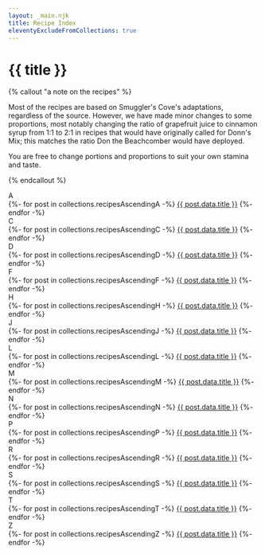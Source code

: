 ```yaml
---
layout: _main.njk
title: Recipe Index
eleventyExcludeFromCollections: true
---
```


<!-- markdownlint-disable MD025 -->
# {{ title }}
<!-- markdownlint-disable MD025 -->

<!-- markdownlint-disable MD012 -->
{% callout "a note on the recipes" %}
<!-- markdownlint-enable MD012 -->

  Most of the recipes are based on Smuggler's Cove's adaptations, regardless of the source. However, we have made minor changes to some proportions, most notably changing the ratio of grapefruit juice to cinnamon syrup from 1:1 to 2:1 in recipes that would have originally called for Donn's Mix; this matches the ratio Don the Beachcomber would have deployed.

  You are free to change portions and proportions to suit your own stamina and taste.

{% endcallout %}

<div class="col-3">
  <dl class="recipe-index">
    <dt>A</dt>
    {%- for post in collections.recipesAscendingA -%}
      <dd{% if page.url == post.url %} aria-current="page"{% endif %}><a href="{{ post.url }}">{{ post.data.title }}</a></dd>
    {%- endfor -%}
    <!-- <dt>B</dt>
    {%- for post in collections.recipesAscendingB -%}
      <dd{% if page.url == post.url %} aria-current="page"{% endif %}><a href="{{ post.url }}">{{ post.data.title }}</a></dd>
    {%- endfor -%} -->
    <dt>C</dt>
    {%- for post in collections.recipesAscendingC -%}
      <dd{% if page.url == post.url %} aria-current="page"{% endif %}><a href="{{ post.url }}">{{ post.data.title }}</a></dd>
    {%- endfor -%}
    <dt>D</dt>
    {%- for post in collections.recipesAscendingD -%}
      <dd{% if page.url == post.url %} aria-current="page"{% endif %}><a href="{{ post.url }}">{{ post.data.title }}</a></dd>
    {%- endfor -%}
    <!-- <dt>E</dt>
    {%- for post in collections.recipesAscendingE -%}
      <dd{% if page.url == post.url %} aria-current="page"{% endif %}><a href="{{ post.url }}">{{ post.data.title }}</a></dd>
    {%- endfor -%} -->
    <dt>F</dt>
    {%- for post in collections.recipesAscendingF -%}
      <dd{% if page.url == post.url %} aria-current="page"{% endif %}><a href="{{ post.url }}">{{ post.data.title }}</a></dd>
    {%- endfor -%}
    <!-- <dt>G</dt>
    {%- for post in collections.recipesAscendingG -%}
      <dd{% if page.url == post.url %} aria-current="page"{% endif %}><a href="{{ post.url }}">{{ post.data.title }}</a></dd>
    {%- endfor -%} -->
    <dt>H</dt>
    {%- for post in collections.recipesAscendingH -%}
      <dd{% if page.url == post.url %} aria-current="page"{% endif %}><a href="{{ post.url }}">{{ post.data.title }}</a></dd>
    {%- endfor -%}
    <!-- <dt>I</dt>
    {%- for post in collections.recipesAscendingI -%}
      <dd{% if page.url == post.url %} aria-current="page"{% endif %}><a href="{{ post.url }}">{{ post.data.title }}</a></dd>
    {%- endfor -%} -->
    <dt>J</dt>
    {%- for post in collections.recipesAscendingJ -%}
      <dd{% if page.url == post.url %} aria-current="page"{% endif %}><a href="{{ post.url }}">{{ post.data.title }}</a></dd>
    {%- endfor -%}
    <!-- <dt>K</dt>
    {%- for post in collections.recipesAscendingK -%}
      <dd{% if page.url == post.url %} aria-current="page"{% endif %}><a href="{{ post.url }}">{{ post.data.title }}</a></dd>
    {%- endfor -%} -->
    <dt>L</dt>
    {%- for post in collections.recipesAscendingL -%}
      <dd{% if page.url == post.url %} aria-current="page"{% endif %}><a href="{{ post.url }}">{{ post.data.title }}</a></dd>
    {%- endfor -%}
    <dt>M</dt>
    {%- for post in collections.recipesAscendingM -%}
      <dd{% if page.url == post.url %} aria-current="page"{% endif %}><a href="{{ post.url }}">{{ post.data.title }}</a></dd>
    {%- endfor -%}
    <dt>N</dt>
    {%- for post in collections.recipesAscendingN -%}
      <dd{% if page.url == post.url %} aria-current="page"{% endif %}><a href="{{ post.url }}">{{ post.data.title }}</a></dd>
    {%- endfor -%}
    <!-- <dt>O</dt>
    {%- for post in collections.recipesAscendingO -%}
      <dd{% if page.url == post.url %} aria-current="page"{% endif %}><a href="{{ post.url }}">{{ post.data.title }}</a></dd>
    {%- endfor -%} -->
    <dt>P</dt>
    {%- for post in collections.recipesAscendingP -%}
      <dd{% if page.url == post.url %} aria-current="page"{% endif %}><a href="{{ post.url }}">{{ post.data.title }}</a></dd>
    {%- endfor -%}
    <!-- <dt>Q</dt>
    {%- for post in collections.recipesAscendingQ -%}
      <dd{% if page.url == post.url %} aria-current="page"{% endif %}><a href="{{ post.url }}">{{ post.data.title }}</a></dd>
    {%- endfor -%} -->
    <dt>R</dt>
    {%- for post in collections.recipesAscendingR -%}
      <dd{% if page.url == post.url %} aria-current="page"{% endif %}><a href="{{ post.url }}">{{ post.data.title }}</a></dd>
    {%- endfor -%}
    <dt>S</dt>
    {%- for post in collections.recipesAscendingS -%}
      <dd{% if page.url == post.url %} aria-current="page"{% endif %}><a href="{{ post.url }}">{{ post.data.title }}</a></dd>
    {%- endfor -%}
    <dt>T</dt>
    {%- for post in collections.recipesAscendingT -%}
      <dd{% if page.url == post.url %} aria-current="page"{% endif %}><a href="{{ post.url }}">{{ post.data.title }}</a></dd>
    {%- endfor -%}
    <!-- <dt>U</dt>
    {%- for post in collections.recipesAscendingU -%}
      <dd{% if page.url == post.url %} aria-current="page"{% endif %}><a href="{{ post.url }}">{{ post.data.title }}</a></dd>
    {%- endfor -%}
    <dt>V</dt>
    {%- for post in collections.recipesAscendingV -%}
      <dd{% if page.url == post.url %} aria-current="page"{% endif %}><a href="{{ post.url }}">{{ post.data.title }}</a></dd>
    {%- endfor -%}
    <dt>W</dt>
    {%- for post in collections.recipesAscendingW -%}
      <dd{% if page.url == post.url %} aria-current="page"{% endif %}><a href="{{ post.url }}">{{ post.data.title }}</a></dd>
    {%- endfor -%}
    <dt>X</dt>
    {%- for post in collections.recipesAscendingX -%}
      <dd{% if page.url == post.url %} aria-current="page"{% endif %}><a href="{{ post.url }}">{{ post.data.title }}</a></dd>
    {%- endfor -%}
    <dt>Y</dt>
    {%- for post in collections.recipesAscendingY -%}
      <dd{% if page.url == post.url %} aria-current="page"{% endif %}><a href="{{ post.url }}">{{ post.data.title }}</a></dd>
    {%- endfor -%} -->
    <dt>Z</dt>
    {%- for post in collections.recipesAscendingZ -%}
      <dd{% if page.url == post.url %} aria-current="page"{% endif %}><a href="{{ post.url }}">{{ post.data.title }}</a></dd>
    {%- endfor -%}
  </dl>
</div>
